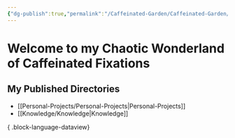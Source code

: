 ```yaml
---
{"dg-publish":true,"permalink":"/Caffeinated-Garden/Caffeinated-Garden/","tags":["gardenEntry"]}
---
```


# Welcome to my Chaotic Wonderland of Caffeinated Fixations


## My Published Directories
- [[Personal-Projects/Personal-Projects\|Personal-Projects]]
- [[Knowledge/Knowledge\|Knowledge]]

{ .block-language-dataview}

